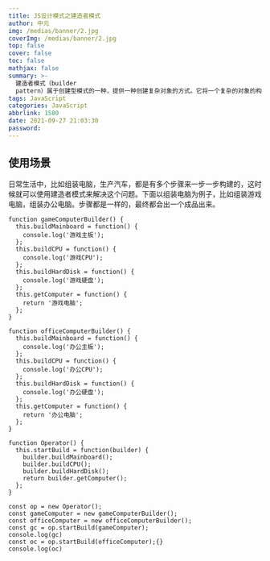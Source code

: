 ```yaml
---
title: JS设计模式之建造者模式
author: 中元
img: /medias/banner/2.jpg
coverImg: /medias/banner/2.jpg
top: false
cover: false
toc: false
mathjax: false
summary: >-
  建造者模式（builder
  pattern）属于创建型模式的一种，提供一种创建复杂对象的方式。它将一个复杂的对象的构建与它的表示分离，使得同样的构建过程可以创建不同的表示。建造者模式是一步一步的创建一个复杂的对象，它允许用户只通过指定复杂的对象的类型和内容就可以构建它们，用户不需要指定内部的具体构造细节。
tags: JavaScript
categories: JavaScript
abbrlink: 1580
date: 2021-09-27 21:03:30
password:
---
```


## 使用场景

日常生活中，比如组装电脑，生产汽车，都是有多个步骤来一步一步构建的，这时候就可以使用建造者模式来解决这个问题。下面以组装电脑为例子，比如组装游戏电脑，组装办公电脑。步骤都是一样的，最终都会出一个成品出来。


    function gameComputerBuilder() {
      this.buildMainboard = function() {
        console.log('游戏主板');
      };
      this.buildCPU = function() {
        console.log('游戏CPU');
      };
      this.buildHardDisk = function() {
        console.log('游戏硬盘');
      };
      this.getComputer = function() {
        return '游戏电脑';
      };
    }
    
    function officeComputerBuilder() {
      this.buildMainboard = function() {
        console.log('办公主板');
      };
      this.buildCPU = function() {
        console.log('办公CPU');
      };
      this.buildHardDisk = function() {
        console.log('办公硬盘');
      };
      this.getComputer = function() {
        return '办公电脑';
      };
    }
    
    function Operator() {
      this.startBuild = function(builder) {
        builder.buildMainboard();
        builder.buildCPU();
        builder.buildHardDisk();
        return builder.getComputer();
      };
    }
    
    const op = new Operator();
    const gameComputer = new gameComputerBuilder();
    const officeComputer = new officeComputerBuilder();
    const gc = op.startBuild(gameComputer);
    console.log(gc)
    const oc = op.startBuild(officeComputer);{}
    console.log(oc)
